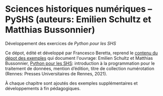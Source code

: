 # Sciences historiques numériques – PySHS (auteurs: Emilien Schultz et Matthias Bussonnier)


Développement des exercices de _Python pour les SHS_

Ce dépot, édité et développé par Francesco Beretta, reprend le [contenu du dépot des exemples](https://github.com/pyshs/exemples-manue) qui document l'ouvrage: Emilien Schultz et Matthias Bussonnier, [Python pour les SHS](http://www.pur-editions.fr/detail.php?idOuv=5092): introduction à la programmation pour le traitement de données, mention d’édition, titre de collection numérotation (Rennes: Presses Universitaires de Rennes, 2021).

À chaque chapitre sont ajoutés des exemples supplémentaires et développements à fin pédagogiques.
